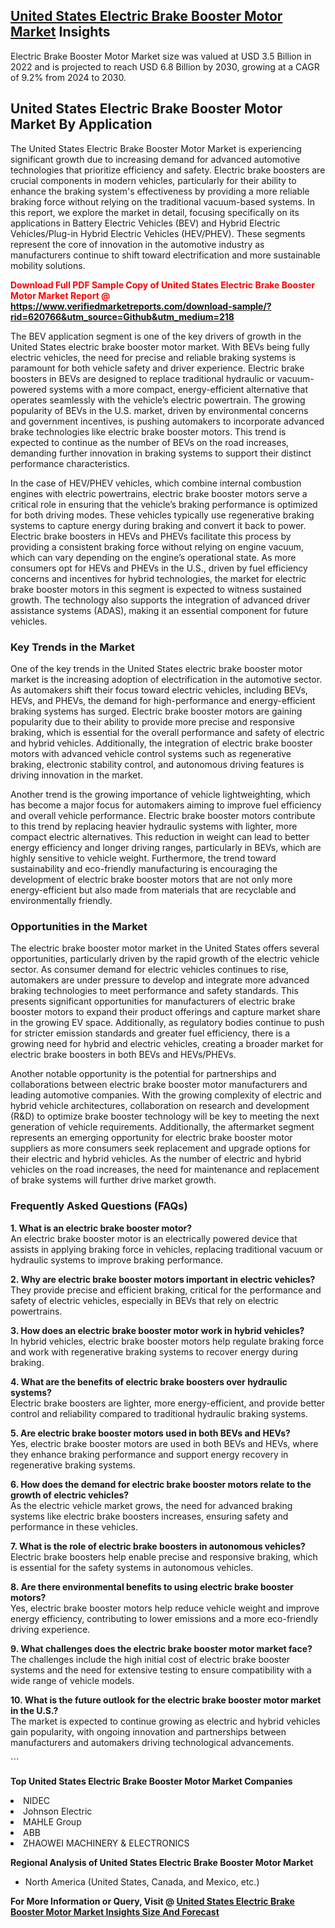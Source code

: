 <h2><a href="https://www.verifiedmarketreports.com/download-sample/?rid=620766&amp;utm_source=Github&amp;utm_medium=218" target="_blank">United States Electric Brake Booster Motor Market</a> Insights</h2><p>Electric Brake Booster Motor Market size was valued at USD 3.5 Billion in 2022 and is projected to reach USD 6.8 Billion by 2030, growing at a CAGR of 9.2% from 2024 to 2030.</p><p> <h2>United States Electric Brake Booster Motor Market By Application</h2> <p>The United States Electric Brake Booster Motor Market is experiencing significant growth due to increasing demand for advanced automotive technologies that prioritize efficiency and safety. Electric brake boosters are crucial components in modern vehicles, particularly for their ability to enhance the braking system's effectiveness by providing a more reliable braking force without relying on the traditional vacuum-based systems. In this report, we explore the market in detail, focusing specifically on its applications in Battery Electric Vehicles (BEV) and Hybrid Electric Vehicles/Plug-in Hybrid Electric Vehicles (HEV/PHEV). These segments represent the core of innovation in the automotive industry as manufacturers continue to shift toward electrification and more sustainable mobility solutions. <strong><p><span class=""><span style="color: #ff0000;"><strong>Download Full PDF Sample Copy of United States Electric Brake Booster Motor Market Report</strong> @ </span><a href="https://www.verifiedmarketreports.com/download-sample/?rid=620766&amp;utm_source=Github&amp;utm_medium=218" target="_blank">https://www.verifiedmarketreports.com/download-sample/?rid=620766&amp;utm_source=Github&amp;utm_medium=218</a></span></p></strong> <p>The BEV application segment is one of the key drivers of growth in the United States electric brake booster motor market. With BEVs being fully electric vehicles, the need for precise and reliable braking systems is paramount for both vehicle safety and driver experience. Electric brake boosters in BEVs are designed to replace traditional hydraulic or vacuum-powered systems with a more compact, energy-efficient alternative that operates seamlessly with the vehicle’s electric powertrain. The growing popularity of BEVs in the U.S. market, driven by environmental concerns and government incentives, is pushing automakers to incorporate advanced brake technologies like electric brake booster motors. This trend is expected to continue as the number of BEVs on the road increases, demanding further innovation in braking systems to support their distinct performance characteristics. <p>In the case of HEV/PHEV vehicles, which combine internal combustion engines with electric powertrains, electric brake booster motors serve a critical role in ensuring that the vehicle’s braking performance is optimized for both driving modes. These vehicles typically use regenerative braking systems to capture energy during braking and convert it back to power. Electric brake boosters in HEVs and PHEVs facilitate this process by providing a consistent braking force without relying on engine vacuum, which can vary depending on the engine’s operational state. As more consumers opt for HEVs and PHEVs in the U.S., driven by fuel efficiency concerns and incentives for hybrid technologies, the market for electric brake booster motors in this segment is expected to witness sustained growth. The technology also supports the integration of advanced driver assistance systems (ADAS), making it an essential component for future vehicles. <h3>Key Trends in the Market</h3> <p>One of the key trends in the United States electric brake booster motor market is the increasing adoption of electrification in the automotive sector. As automakers shift their focus toward electric vehicles, including BEVs, HEVs, and PHEVs, the demand for high-performance and energy-efficient braking systems has surged. Electric brake booster motors are gaining popularity due to their ability to provide more precise and responsive braking, which is essential for the overall performance and safety of electric and hybrid vehicles. Additionally, the integration of electric brake booster motors with advanced vehicle control systems such as regenerative braking, electronic stability control, and autonomous driving features is driving innovation in the market. <p>Another trend is the growing importance of vehicle lightweighting, which has become a major focus for automakers aiming to improve fuel efficiency and overall vehicle performance. Electric brake booster motors contribute to this trend by replacing heavier hydraulic systems with lighter, more compact electric alternatives. This reduction in weight can lead to better energy efficiency and longer driving ranges, particularly in BEVs, which are highly sensitive to vehicle weight. Furthermore, the trend toward sustainability and eco-friendly manufacturing is encouraging the development of electric brake booster motors that are not only more energy-efficient but also made from materials that are recyclable and environmentally friendly. <h3>Opportunities in the Market</h3> <p>The electric brake booster motor market in the United States offers several opportunities, particularly driven by the rapid growth of the electric vehicle sector. As consumer demand for electric vehicles continues to rise, automakers are under pressure to develop and integrate more advanced braking technologies to meet performance and safety standards. This presents significant opportunities for manufacturers of electric brake booster motors to expand their product offerings and capture market share in the growing EV space. Additionally, as regulatory bodies continue to push for stricter emission standards and greater fuel efficiency, there is a growing need for hybrid and electric vehicles, creating a broader market for electric brake boosters in both BEVs and HEVs/PHEVs. <p>Another notable opportunity is the potential for partnerships and collaborations between electric brake booster motor manufacturers and leading automotive companies. With the growing complexity of electric and hybrid vehicle architectures, collaboration on research and development (R&D) to optimize brake booster technology will be key to meeting the next generation of vehicle requirements. Additionally, the aftermarket segment represents an emerging opportunity for electric brake booster motor suppliers as more consumers seek replacement and upgrade options for their electric and hybrid vehicles. As the number of electric and hybrid vehicles on the road increases, the need for maintenance and replacement of brake systems will further drive market growth. <h3>Frequently Asked Questions (FAQs)</h3> <p><strong>1. What is an electric brake booster motor?</strong><br/>An electric brake booster motor is an electrically powered device that assists in applying braking force in vehicles, replacing traditional vacuum or hydraulic systems to improve braking performance.</p> <p><strong>2. Why are electric brake booster motors important in electric vehicles?</strong><br/>They provide precise and efficient braking, critical for the performance and safety of electric vehicles, especially in BEVs that rely on electric powertrains.</p> <p><strong>3. How does an electric brake booster motor work in hybrid vehicles?</strong><br/>In hybrid vehicles, electric brake booster motors help regulate braking force and work with regenerative braking systems to recover energy during braking.</p> <p><strong>4. What are the benefits of electric brake boosters over hydraulic systems?</strong><br/>Electric brake boosters are lighter, more energy-efficient, and provide better control and reliability compared to traditional hydraulic braking systems.</p> <p><strong>5. Are electric brake booster motors used in both BEVs and HEVs?</strong><br/>Yes, electric brake booster motors are used in both BEVs and HEVs, where they enhance braking performance and support energy recovery in regenerative braking systems.</p> <p><strong>6. How does the demand for electric brake booster motors relate to the growth of electric vehicles?</strong><br/>As the electric vehicle market grows, the need for advanced braking systems like electric brake boosters increases, ensuring safety and performance in these vehicles.</p> <p><strong>7. What is the role of electric brake boosters in autonomous vehicles?</strong><br/>Electric brake boosters help enable precise and responsive braking, which is essential for the safety systems in autonomous vehicles.</p> <p><strong>8. Are there environmental benefits to using electric brake booster motors?</strong><br/>Yes, electric brake booster motors help reduce vehicle weight and improve energy efficiency, contributing to lower emissions and a more eco-friendly driving experience.</p> <p><strong>9. What challenges does the electric brake booster motor market face?</strong><br/>The challenges include the high initial cost of electric brake booster systems and the need for extensive testing to ensure compatibility with a wide range of vehicle models.</p> <p><strong>10. What is the future outlook for the electric brake booster motor market in the U.S.?</strong><br/>The market is expected to continue growing as electric and hybrid vehicles gain popularity, with ongoing innovation and partnerships between manufacturers and automakers driving technological advancements.</p> ```</p><p><strong>Top United States Electric Brake Booster Motor Market Companies</strong></p><div data-test-id=""><p><li>NIDEC</li><li> Johnson Electric</li><li> MAHLE Group</li><li> ABB</li><li> ZHAOWEI MACHINERY & ELECTRONICS</li></p><div><strong>Regional Analysis of&nbsp;United States Electric Brake Booster Motor Market</strong></div><ul><li dir="ltr"><p dir="ltr">North America&nbsp;(United States, Canada, and Mexico, etc.)</p></li></ul><p><strong>For More Information or Query, Visit @&nbsp;</strong><strong><a href="https://www.verifiedmarketreports.com/product/electric-brake-booster-motor-market/?utm_source=Github&amp;utm_medium=218" target="_blank">United States Electric Brake Booster Motor Market Insights Size And Forecast</a></strong></p></div>
